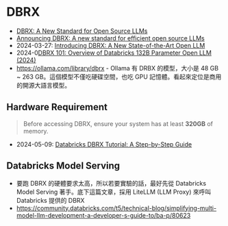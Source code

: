 # DBRX

- [DBRX: A New Standard for Open Source LLMs](https://www.databricks.com/resources/demos/videos/dbrx-new-standard-open-source-llms)
- [Announcing DBRX: A new standard for efficient open source LLMs](https://www.databricks.com/blog/announcing-dbrx-new-standard-efficient-open-source-customizable-llms)
- 2024-03-27: [Introducing DBRX: A New State-of-the-Art Open LLM](https://www.databricks.com/blog/introducing-dbrx-new-state-art-open-llm)
- 2024-0[DBRX 101: Overview of Databricks 132B Parameter Open LLM (2024)](https://www.chaosgenius.io/blog/dbrx/)
- https://ollama.com/library/dbrx - Ollama 有 DRBX 的模型，大小是 48 GB ~ 263 GB。這個模型不僅吃硬碟空間，也吃 GPU 記憶體。看起來定位是商用的開源大語言模型。

## Hardware Requirement

> Before accessing DBRX, ensure your system has at least **320GB** of memory.

- 2024-05-09: [Databricks DBRX Tutorial: A Step-by-Step Guide](https://www.datacamp.com/tutorial/databricks-dbrx-tutorial-a-step-by-step-guide)

## Databricks Model Serving

- 要跑 DBRX 的硬體要求太高，所以若要實驗的話，最好先從 Databricks Model Serving 著手。底下這篇文章，採用 LiteLLM (LLM Proxy) 來呼叫 Databricks 提供的 DBRX
- https://community.databricks.com/t5/technical-blog/simplifying-multi-model-llm-development-a-developer-s-guide-to/ba-p/80623